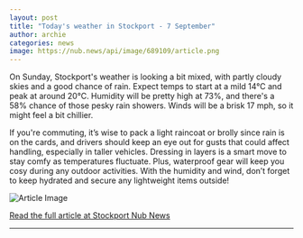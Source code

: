 ```yaml
---
layout: post
title: "Today's weather in Stockport - 7 September"
author: archie
categories: news
image: https://nub.news/api/image/689109/article.png
---
```

On Sunday, Stockport's weather is looking a bit mixed, with partly cloudy skies and a good chance of rain. Expect temps to start at a mild 14°C and peak at around 20°C. Humidity will be pretty high at 73%, and there's a 58% chance of those pesky rain showers. Winds will be a brisk 17 mph, so it might feel a bit chillier. 

If you're commuting, it’s wise to pack a light raincoat or brolly since rain is on the cards, and drivers should keep an eye out for gusts that could affect handling, especially in taller vehicles. Dressing in layers is a smart move to stay comfy as temperatures fluctuate. Plus, waterproof gear will keep you cosy during any outdoor activities. With the humidity and wind, don’t forget to keep hydrated and secure any lightweight items outside!

![Article Image](https://nub.news/api/image/689109/article.png)

[Read the full article at Stockport Nub News](https://stockport.nub.news/news/weather-news/todays-weather-in-stockport-7-september-271166)

---
